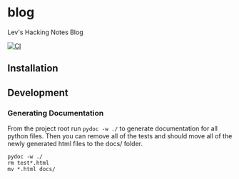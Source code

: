 # blog
Lev's Hacking Notes Blog

[![CI](https://circleci.com/gh/levlaz/blog.svg?style=shield&circle-token=:circle-token)](https://circleci.com/gh/levlaz/blog)

## Installation

## Development

### Generating Documentation

From the project root run `pydoc -w ./` to generate documentation for all python files. Then you can remove all of the tests and should move all of the newly generated html files to the docs/ folder.

```
pydoc -w ./
rm test*.html
mv *.html docs/
```

